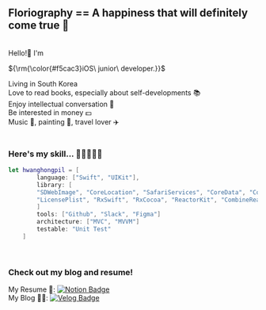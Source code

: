 ## Floriography == A happiness that will definitely come true 🌼
<br/>
Hello!👋 I'm <p>${\rm{\color{#f5cac3}iOS\ junior\ developer.}}$</p> Living in South Korea
<br/>
Love to read books, especially about self-developments 📚  
<br/>
Enjoy intellectual conversation 💬  
<br/>
Be interested in money 💵  
<br/>
Music 🎹, painting 🎨, travel lover ✈️

<br/>
<br/>

### Here's my skill... 🔨👷‍♂️👨‍💻
```swift
let hwanghongpil = [
        language: ["Swift", "UIKit"],
        library: [
        "SDWebImage", "CoreLocation", "SafariServices", "CoreData", "Combine", "Alamofire", "SnapKit",
        "LicensePlist", "RxSwift", "RxCocoa", "ReactorKit", "CombineReactor", "Then", "WeatherKit", "Chart"
        ]
        tools: ["Github", "Slack", "Figma"]
        architecture: ["MVC", "MVVM"]
        testable: "Unit Test"
    ]
```
<br/>

### Check out my blog and resume!
My Resume 📄: [![Notion Badge](http://img.shields.io/badge/-Notion-000000?style=flat&logo=Notion&link=https://frenchmarigoldflower.notion.site/frenchmarigoldflower/8525909711344c118d9f282063b9f076)](https://frenchmarigoldflower.notion.site/frenchmarigoldflower/8525909711344c118d9f282063b9f076)
<br/>
My Blog 🧑‍🏫: [![Velog Badge](http://img.shields.io/badge/-Velog-20C997?style=flat&logo=Velog&link=https://velog.io/@marigold410)](https://velog.io/@marigold410)
